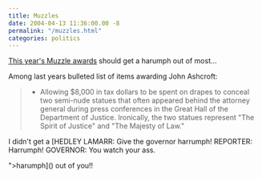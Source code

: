 ```yaml
---
title: Muzzles
date: 2004-04-13 11:36:00.00 -8
permalink: "/muzzles.html"
categories: politics
---
```

[This year's Muzzle awards](http://www.tjcenter.org/muzzles.html) should get a harumph out of most…

Among last years bulleted list of items awarding John Ashcroft:


> * Allowing $8,000 in tax dollars to be spent on drapes to conceal two semi-nude statues that often appeared behind the attorney general during press conferences in the Great Hall of the Department of Justice. Ironically, the two statues represent "The Spirit of Justice" and "The Majesty of Law."

I didn't get a [HEDLEY LAMARR: Give the governor harrumph!
REPORTER: Harrumph!
GOVERNOR: You watch your ass.

">harumph]() out of you!!
